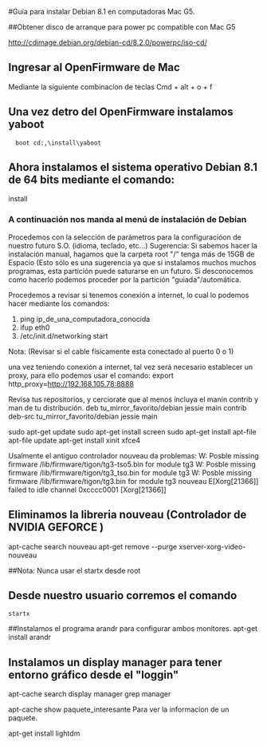 #Guía para instalar Debian 8.1 en computadoras Mac G5.

##Obtener disco de arranque para power pc compatible con Mac G5

http://cdimage.debian.org/debian-cd/8.2.0/powerpc/iso-cd/

## Ingresar al OpenFirmware de Mac
Mediante la siguiente combinacion de teclas
	 Cmd + alt + o + f

## Una vez detro del OpenFirmware instalamos yaboot 
      boot cd:,\install\yaboot

## Ahora instalamos el sistema operativo Debian 8.1 de 64 bits mediante el comando:
  install

### A continuación nos manda al menú de instalación de Debian 
Procedemos con la selección de parámetros para la configuracióon de nuestro futuro S.O. (idioma, teclado, etc...) 
Sugerencia: Si sabemos hacer la instalación manual, hagamos que la carpeta root "/" tenga más de 15GB de Espacio (Esto
sólo es una sugerencia ya que si instalamos muchos muchos programas, esta partición puede saturarse en un futuro. 
Si desconocemos como hacerlo podemos proceder por la partición "guiada"/automática.

Procedemos a revisar si tenemos conexión a internet, lo cual lo podemos hacer mediante los comandos:
1. ping ip_de_una_computadora_conocida
2. ifup eth0
3. /etc/init.d/networking start

Nota: (Revisar si el cable físicamente esta conectado al puerto 0 o 1)

una vez teniendo conexión a internet, tal vez será necesario establecer un proxy, para ello podemos usar el comando:
    export http_proxy=http://192.168.105.78:8888
    

Revisa tus repositorios, y cerciorate que al menos incluya el manin contrib y man de tu distribución.
deb tu_mirror_favorito/debian jessie main contrib
deb-src tu_mirror_favorito/debian jessie main

sudo apt-get update
sudo apt-get install screen
sudo apt-get install apt-file 
apt-file update
apt-get install xinit xfce4

Usalmente el antiguo controlador nouveau da problemas: 
W: Posble missing firmware /lib/firmware/tigon/tg3-tso5.bin for module tg3
W: Posble missing firmware /lib/firmware/tigon/tg3_tso.bin for module tg3
W: Posble missing firmware /lib/firmware/tigon/tg3.bin for module tg3
nouveau E[Xorg[21366]] failed to idle channel 0xcccc0001 [Xorg[21366]]

## Eliminamos la libreria nouveau (Controlador de NVIDIA GEFORCE )
apt-cache search nouveau
apt-get remove --purge  xserver-xorg-video-nouveau

##Nota: Nunca usar el startx desde root
## Desde nuestro usuario corremos el comando
    startx 

##Instalamos el programa arandr para configurar ambos monitores.
apt-get install arandr

## Instalamos un display manager para tener entorno gráfico desde el "loggin"

apt-cache search display manager
	  grep manager

apt-cache show paquete_interesante     Para ver la informacion de un paquete.

apt-get install lightdm
